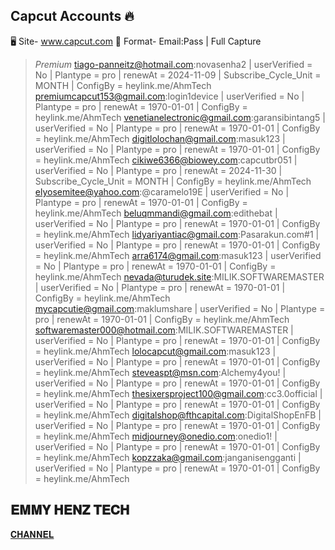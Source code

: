 ## Capcut Accounts 🔥

🖥 Site- www.capcut.com
🔖 Format- Email:Pass | Full Capture
> *Premium* 
tiago-panneitz@hotmail.com:novasenha2 | userVerified = No | Plantype = pro | renewAt = 2024-11-09 | Subscribe_Cycle_Unit = MONTH | ConfigBy = heylink.me/AhmTech
premiumcapcut153@gmail.com:login1device | userVerified = No | Plantype = pro | renewAt = 1970-01-01 | ConfigBy = heylink.me/AhmTech
venetianelectronic@gmail.com:garansibintang5 | userVerified = No | Plantype = pro | renewAt = 1970-01-01 | ConfigBy = heylink.me/AhmTech
digitlolochan@gmail.com:masuk123 | userVerified = No | Plantype = pro | renewAt = 1970-01-01 | ConfigBy = heylink.me/AhmTech
cikiwe6366@biowey.com:capcutbr051 | userVerified = No | Plantype = pro | renewAt = 2024-11-30 | Subscribe_Cycle_Unit = MONTH | ConfigBy = heylink.me/AhmTech
elyosemitee@yahoo.com:@caramelo19E | userVerified = No | Plantype = pro | renewAt = 1970-01-01 | ConfigBy = heylink.me/AhmTech
beluqmmandi@gmail.com:edithebat | userVerified = No | Plantype = pro | renewAt = 1970-01-01 | ConfigBy = heylink.me/AhmTech
lidyariyantiac@gmail.com:Pasarakun.com#1 | userVerified = No | Plantype = pro | renewAt = 1970-01-01 | ConfigBy = heylink.me/AhmTech
arra6174@gmail.com:masuk123 | userVerified = No | Plantype = pro | renewAt = 1970-01-01 | ConfigBy = heylink.me/AhmTech
nevada@turudek.site:MILIK.SOFTWAREMASTER | userVerified = No | Plantype = pro | renewAt = 1970-01-01 | ConfigBy = heylink.me/AhmTech
mycapcutie@gmail.com:maklumshare | userVerified = No | Plantype = pro | renewAt = 1970-01-01 | ConfigBy = heylink.me/AhmTech
softwaremaster000@hotmail.com:MILIK.SOFTWAREMASTER | userVerified = No | Plantype = pro | renewAt = 1970-01-01 | ConfigBy = heylink.me/AhmTech
lolocapcut@gmail.com:masuk123 | userVerified = No | Plantype = pro | renewAt = 1970-01-01 | ConfigBy = heylink.me/AhmTech
steveaspt@msn.com:Alchemy4you! | userVerified = No | Plantype = pro | renewAt = 1970-01-01 | ConfigBy = heylink.me/AhmTech
thesixersproject100@gmail.com:cc3.0official | userVerified = No | Plantype = pro | renewAt = 1970-01-01 | ConfigBy = heylink.me/AhmTech
digitalshop@fthcapital.com:DigitalShopEnFB | userVerified = No | Plantype = pro | renewAt = 1970-01-01 | ConfigBy = heylink.me/AhmTech
midjourney@onedio.com:onedio1! | userVerified = No | Plantype = pro | renewAt = 1970-01-01 | ConfigBy = heylink.me/AhmTech
kopzzaka@gmail.com:janganisengganti | userVerified = No | Plantype = pro | renewAt = 1970-01-01 | ConfigBy = heylink.me/AhmTech

## 𝐄𝐌𝐌𝐘 𝐇𝐄𝐍𝐙 𝐓𝐄𝐂𝐇
<a href="https://whatsapp.com/channel/0029VangYOt96H4JhFarL10C" class="box">𝐂𝐇𝐀𝐍𝐍𝐄𝐋</a>
